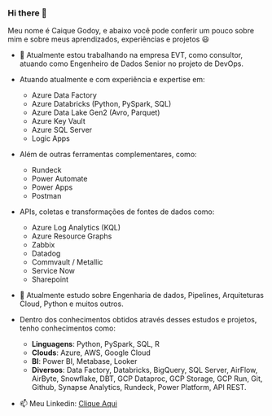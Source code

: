 
### Hi there 👋

Meu nome é Caique Godoy, e abaixo você pode conferir um pouco sobre mim e sobre meus aprendizados, experiências e projetos :smiley:

 - 🔭 Atualmente estou trabalhando na empresa EVT, como consultor, atuando como Engenheiro de Dados Senior no projeto de DevOps.

- Atuando atualmente e com experiência e expertise em:
	 - Azure Data Factory
	 - Azure Databricks (Python, PySpark, SQL)
	 - Azure Data Lake Gen2 (Avro, Parquet)
	 - Azure Key Vault
	 - Azure SQL Server
	 - Logic Apps	 	
	 
- Além de outras ferramentas complementares, como:
	 - Rundeck
	 - Power Automate
	 - Power Apps
	 - Postman

- APIs, coletas e transformações de fontes de dados como:
	 - Azure Log Analytics (KQL)
	 - Azure Resource Graphs
	 - Zabbix
	 - Datadog
	 - Commvault / Metallic
	 - Service Now
	 - Sharepoint

 - 🌱 Atualmente estudo sobre Engenharia de dados, Pipelines, Arquiteturas Cloud, Python e muitos outros.
 - Dentro dos conhecimentos obtidos através desses estudos e projetos, tenho conhecimentos como:
	 - **Linguagens**: Python, PySpark, SQL, R
	 - **Clouds**: Azure, AWS, Google Cloud
	 - **BI**: Power BI, Metabase, Looker
	 - **Diversos**: Data Factory, Databricks, BigQuery, SQL Server, AirFlow, AirByte, Snowflake, DBT, GCP Dataproc, GCP Storage, GCP Run, Git, Github, Synapse Analytics, Rundeck, Power Platform, API REST.
 
 - 📫 Meu Linkedin: [Clique Aqui](https://www.linkedin.com/in/caique-godoy-578477a1/)

